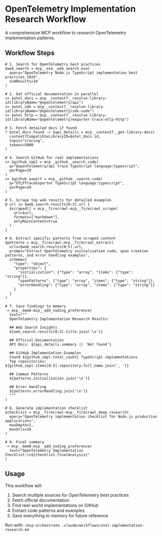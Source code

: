 # OpenTelemetry Implementation Research Workflow

A comprehensive MCP workflow to research OpenTelemetry implementation patterns.

## Workflow Steps

```
# 1. Search for OpenTelemetry best practices
$web_search = mcp__exa__web_search_exa(
  query="OpenTelemetry Node.js TypeScript implementation best practices 2024",
  numResults=10
)

# 2. Get official documentation in parallel
=> $otel_docs = mcp__context7__resolve-library-id(libraryName="@opentelemetry/api")
=> $otel_sdk = mcp__context7__resolve-library-id(libraryName="@opentelemetry/sdk-node")
=> $otel_http = mcp__context7__resolve-library-id(libraryName="@opentelemetry/exporter-trace-otlp-http")

# 3. Fetch detailed docs if found
? $otel_docs.found -> $api_details = mcp__context7__get-library-docs(
  context7CompatibleLibraryID=$otel_docs.id,
  topic="tracing",
  tokens=5000
)

# 4. Search GitHub for real implementations
=> $github_impl = mcp__github__search_code(
  q="@opentelemetry/api trace TypeScript language:typescript",
  perPage=20
)
=> $github_export = mcp__github__search_code(
  q="OTLPTraceExporter TypeScript language:typescript",
  perPage=20
)

# 5. Scrape top web results for detailed examples
@ url in $web_search.results[0:3].url {
  $scraped[] = mcp__firecrawl-mcp__firecrawl_scrape(
    url=$url,
    formats=["markdown"],
    onlyMainContent=true
  )
}

# 6. Extract specific patterns from scraped content
$patterns = mcp__firecrawl-mcp__firecrawl_extract(
  urls=$web_search.results[0:5].url,
  prompt="Extract OpenTelemetry initialization code, span creation patterns, and error handling examples",
  schema={
    "type": "object",
    "properties": {
      "initialization": {"type": "array", "items": {"type": "string"}},
      "spanPatterns": {"type": "array", "items": {"type": "string"}},
      "errorHandling": {"type": "array", "items": {"type": "string"}}
    }
  }
)

# 7. Save findings to memory
-> mcp__mem0-mcp__add_coding_preference(
  text="""
  OpenTelemetry Implementation Research Results:

  ## Web Search Insights
  ${web_search.results[0:3].title.join('\n')}

  ## Official Documentation
  API Docs: ${api_details.summary || 'Not found'}

  ## GitHub Implementation Examples
  Found ${github_impl.total_count} TypeScript implementations
  Top repositories: ${github_impl.items[0:5].repository.full_name.join(', ')}

  ## Common Patterns
  ${patterns.initialization.join('\n')}

  ## Error Handling
  ${patterns.errorHandling.join('\n')}
  """
)

# 8. Generate implementation checklist
$checklist = mcp__firecrawl-mcp__firecrawl_deep_research(
  query="OpenTelemetry implementation checklist for Node.js production applications",
  maxDepth=2,
  maxUrls=20
)

# 9. Final summary
-> mcp__mem0-mcp__add_coding_preference(
  text="OpenTelemetry Implementation Checklist:\n${checklist.finalAnalysis}"
)
```

## Usage

This workflow will:

1. Search multiple sources for OpenTelemetry best practices
2. Fetch official documentation
3. Find real-world implementations on GitHub
4. Extract code patterns and examples
5. Save everything to memory for future reference

Run with: `/mcp-orchestrate .claude/workflows/otel-implementation-research.md`
